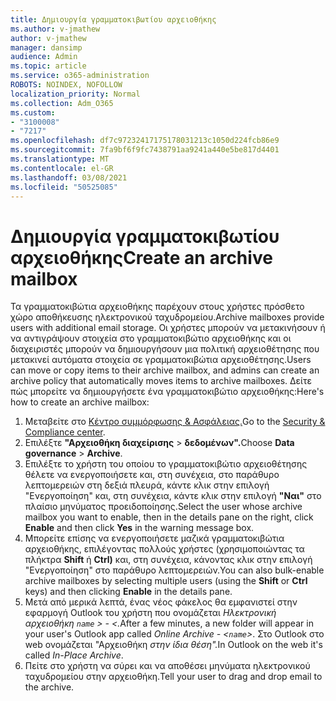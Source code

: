 ```yaml
---
title: Δημιουργία γραμματοκιβωτίου αρχειοθήκης
ms.author: v-jmathew
author: v-jmathew
manager: dansimp
audience: Admin
ms.topic: article
ms.service: o365-administration
ROBOTS: NOINDEX, NOFOLLOW
localization_priority: Normal
ms.collection: Adm_O365
ms.custom:
- "3100008"
- "7217"
ms.openlocfilehash: df7c97232417175178031213c1050d224fcb86e9
ms.sourcegitcommit: 7fa9bf6f9fc7438791aa9241a440e5be817d4401
ms.translationtype: MT
ms.contentlocale: el-GR
ms.lasthandoff: 03/08/2021
ms.locfileid: "50525085"
---
```

# <a name="create-an-archive-mailbox"></a><span data-ttu-id="c7e12-102">Δημιουργία γραμματοκιβωτίου αρχειοθήκης</span><span class="sxs-lookup"><span data-stu-id="c7e12-102">Create an archive mailbox</span></span>

<span data-ttu-id="c7e12-103">Τα γραμματοκιβώτια αρχειοθήκης παρέχουν στους χρήστες πρόσθετο χώρο αποθήκευσης ηλεκτρονικού ταχυδρομείου.</span><span class="sxs-lookup"><span data-stu-id="c7e12-103">Archive mailboxes provide users with additional email storage.</span></span> <span data-ttu-id="c7e12-104">Οι χρήστες μπορούν να μετακινήσουν ή να αντιγράψουν στοιχεία στο γραμματοκιβώτιο αρχειοθήκης και οι διαχειριστές μπορούν να δημιουργήσουν μια πολιτική αρχειοθέτησης που μετακινεί αυτόματα στοιχεία σε γραμματοκιβώτια αρχειοθέτησης.</span><span class="sxs-lookup"><span data-stu-id="c7e12-104">Users can move or copy items to their archive mailbox, and admins can create an archive policy that automatically moves items to archive mailboxes.</span></span> <span data-ttu-id="c7e12-105">Δείτε πώς μπορείτε να δημιουργήσετε ένα γραμματοκιβώτιο αρχειοθήκης:</span><span class="sxs-lookup"><span data-stu-id="c7e12-105">Here's how to create an archive mailbox:</span></span>

1. <span data-ttu-id="c7e12-106">Μεταβείτε στο [Κέντρο συμμόρφωσης & Ασφάλειας.]( https://go.microsoft.com/fwlink/p/?linkid=2077143)</span><span class="sxs-lookup"><span data-stu-id="c7e12-106">Go to the [Security & Compliance center]( https://go.microsoft.com/fwlink/p/?linkid=2077143).</span></span>
2. <span data-ttu-id="c7e12-107">Επιλέξτε **"Αρχειοθήκη διαχείρισης**  >  **δεδομένων".**</span><span class="sxs-lookup"><span data-stu-id="c7e12-107">Choose **Data governance** > **Archive**.</span></span>
3. <span data-ttu-id="c7e12-108">Επιλέξτε το χρήστη του οποίου το γραμματοκιβώτιο αρχειοθέτησης θέλετε να  ενεργοποιήσετε και, στη συνέχεια, στο παράθυρο λεπτομερειών στη δεξιά πλευρά, κάντε κλικ στην επιλογή "Ενεργοποίηση" και, στη συνέχεια, κάντε κλικ στην επιλογή **"Ναι"** στο πλαίσιο μηνύματος προειδοποίησης.</span><span class="sxs-lookup"><span data-stu-id="c7e12-108">Select the user whose archive mailbox you want to enable, then in the details pane on the right, click **Enable** and then click **Yes** in the warning message box.</span></span>
4. <span data-ttu-id="c7e12-109">Μπορείτε επίσης να ενεργοποιήσετε μαζικά γραμματοκιβώτια αρχειοθήκης, επιλέγοντας πολλούς χρήστες (χρησιμοποιώντας τα πλήκτρα **Shift** ή **Ctrl)** και, στη συνέχεια, κάνοντας κλικ στην επιλογή "Ενεργοποίηση"  στο παράθυρο λεπτομερειών.</span><span class="sxs-lookup"><span data-stu-id="c7e12-109">You can also bulk-enable archive mailboxes by selecting multiple users (using the **Shift** or **Ctrl** keys) and then clicking **Enable** in the details pane.</span></span>
5. <span data-ttu-id="c7e12-110">Μετά από μερικά λεπτά, ένας νέος φάκελος θα εμφανιστεί στην εφαρμογή Outlook του χρήστη που ονομάζεται *Ηλεκτρονική αρχειοθήκη `name` > - <.*</span><span class="sxs-lookup"><span data-stu-id="c7e12-110">After a few minutes, a new folder will appear in your user's Outlook app called *Online Archive - <`name`>*.</span></span> <span data-ttu-id="c7e12-111">Στο Outlook στο web ονομάζεται "Αρχειοθήκη *στην ίδια θέση".*</span><span class="sxs-lookup"><span data-stu-id="c7e12-111">In Outlook on the web it's called *In-Place Archive*.</span></span>
6. <span data-ttu-id="c7e12-112">Πείτε στο χρήστη να σύρει και να αποθέσει μηνύματα ηλεκτρονικού ταχυδρομείου στην αρχειοθήκη.</span><span class="sxs-lookup"><span data-stu-id="c7e12-112">Tell your user to drag and drop email to the archive.</span></span>
